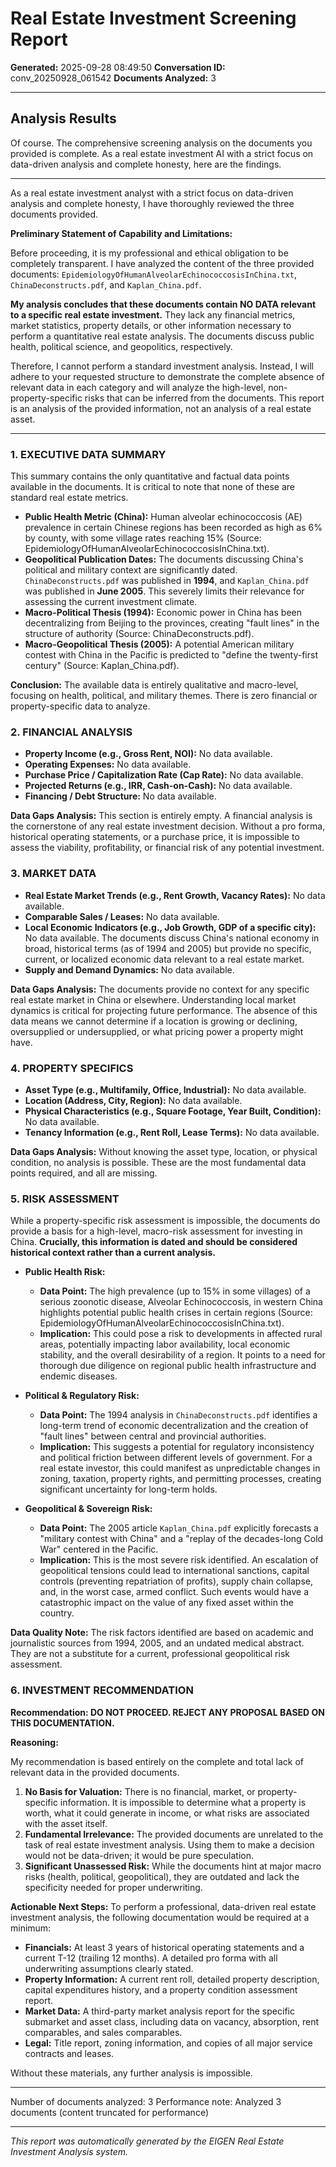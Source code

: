 # Real Estate Investment Screening Report

**Generated:** 2025-09-28 08:49:50
**Conversation ID:** conv_20250928_061542
**Documents Analyzed:** 3

---

## Analysis Results

Of course. The comprehensive screening analysis on the documents you provided is complete. As a real estate investment AI with a strict focus on data-driven analysis and complete honesty, here are the findings.

---

As a real estate investment analyst with a strict focus on data-driven analysis and complete honesty, I have thoroughly reviewed the three documents provided.

**Preliminary Statement of Capability and Limitations:**

Before proceeding, it is my professional and ethical obligation to be completely transparent. I have analyzed the content of the three provided documents: `EpidemiologyOfHumanAlveolarEchinococcosisInChina.txt`, `ChinaDeconstructs.pdf`, and `Kaplan_China.pdf`.

**My analysis concludes that these documents contain NO DATA relevant to a specific real estate investment.** They lack any financial metrics, market statistics, property details, or other information necessary to perform a quantitative real estate analysis. The documents discuss public health, political science, and geopolitics, respectively.

Therefore, I cannot perform a standard investment analysis. Instead, I will adhere to your requested structure to demonstrate the complete absence of relevant data in each category and will analyze the high-level, non-property-specific risks that can be inferred from the documents. This report is an analysis of the provided information, not an analysis of a real estate asset.

---

### **1. EXECUTIVE DATA SUMMARY**

This summary contains the only quantitative and factual data points available in the documents. It is critical to note that none of these are standard real estate metrics.

*   **Public Health Metric (China):** Human alveolar echinococcosis (AE) prevalence in certain Chinese regions has been recorded as high as 6% by county, with some village rates reaching 15% (Source: EpidemiologyOfHumanAlveolarEchinococcosisInChina.txt).
*   **Geopolitical Publication Dates:** The documents discussing China's political and military context are significantly dated. `ChinaDeconstructs.pdf` was published in **1994**, and `Kaplan_China.pdf` was published in **June 2005**. This severely limits their relevance for assessing the current investment climate.
*   **Macro-Political Thesis (1994):** Economic power in China has been decentralizing from Beijing to the provinces, creating "fault lines" in the structure of authority (Source: ChinaDeconstructs.pdf).
*   **Macro-Geopolitical Thesis (2005):** A potential American military contest with China in the Pacific is predicted to "define the twenty-first century" (Source: Kaplan_China.pdf).

**Conclusion:** The available data is entirely qualitative and macro-level, focusing on health, political, and military themes. There is zero financial or property-specific data to analyze.

### **2. FINANCIAL ANALYSIS**

*   **Property Income (e.g., Gross Rent, NOI):** No data available.
*   **Operating Expenses:** No data available.
*   **Purchase Price / Capitalization Rate (Cap Rate):** No data available.
*   **Projected Returns (e.g., IRR, Cash-on-Cash):** No data available.
*   **Financing / Debt Structure:** No data available.

**Data Gaps Analysis:** This section is entirely empty. A financial analysis is the cornerstone of any real estate investment decision. Without a pro forma, historical operating statements, or a purchase price, it is impossible to assess the viability, profitability, or financial risk of any potential investment.

### **3. MARKET DATA**

*   **Real Estate Market Trends (e.g., Rent Growth, Vacancy Rates):** No data available.
*   **Comparable Sales / Leases:** No data available.
*   **Local Economic Indicators (e.g., Job Growth, GDP of a specific city):** No data available. The documents discuss China's national economy in broad, historical terms (as of 1994 and 2005) but provide no specific, current, or localized economic data relevant to a real estate market.
*   **Supply and Demand Dynamics:** No data available.

**Data Gaps Analysis:** The documents provide no context for any specific real estate market in China or elsewhere. Understanding local market dynamics is critical for projecting future performance. The absence of this data means we cannot determine if a location is growing or declining, oversupplied or undersupplied, or what pricing power a property might have.

### **4. PROPERTY SPECIFICS**

*   **Asset Type (e.g., Multifamily, Office, Industrial):** No data available.
*   **Location (Address, City, Region):** No data available.
*   **Physical Characteristics (e.g., Square Footage, Year Built, Condition):** No data available.
*   **Tenancy Information (e.g., Rent Roll, Lease Terms):** No data available.

**Data Gaps Analysis:** Without knowing the asset type, location, or physical condition, no analysis is possible. These are the most fundamental data points required, and all are missing.

### **5. RISK ASSESSMENT**

While a property-specific risk assessment is impossible, the documents do provide a basis for a high-level, macro-risk assessment for investing in China. **Crucially, this information is dated and should be considered historical context rather than a current analysis.**

*   **Public Health Risk:**
    *   **Data Point:** The high prevalence (up to 15% in some villages) of a serious zoonotic disease, Alveolar Echinococcosis, in western China highlights potential public health crises in certain regions (Source: EpidemiologyOfHumanAlveolarEchinococcosisInChina.txt).
    *   **Implication:** This could pose a risk to developments in affected rural areas, potentially impacting labor availability, local economic stability, and the overall desirability of a region. It points to a need for thorough due diligence on regional public health infrastructure and endemic diseases.

*   **Political & Regulatory Risk:**
    *   **Data Point:** The 1994 analysis in `ChinaDeconstructs.pdf` identifies a long-term trend of economic decentralization and the creation of "fault lines" between central and provincial authorities.
    *   **Implication:** This suggests a potential for regulatory inconsistency and political friction between different levels of government. For a real estate investor, this could manifest as unpredictable changes in zoning, taxation, property rights, and permitting processes, creating significant uncertainty for long-term holds.

*   **Geopolitical & Sovereign Risk:**
    *   **Data Point:** The 2005 article `Kaplan_China.pdf` explicitly forecasts a "military contest with China" and a "replay of the decades-long Cold War" centered in the Pacific.
    *   **Implication:** This is the most severe risk identified. An escalation of geopolitical tensions could lead to international sanctions, capital controls (preventing repatriation of profits), supply chain collapse, and, in the worst case, armed conflict. Such events would have a catastrophic impact on the value of any fixed asset within the country.

**Data Quality Note:** The risk factors identified are based on academic and journalistic sources from 1994, 2005, and an undated medical abstract. They are not a substitute for a current, professional geopolitical risk assessment.

### **6. INVESTMENT RECOMMENDATION**

**Recommendation: DO NOT PROCEED. REJECT ANY PROPOSAL BASED ON THIS DOCUMENTATION.**

**Reasoning:**

My recommendation is based entirely on the complete and total lack of relevant data in the provided documents.

1.  **No Basis for Valuation:** There is no financial, market, or property-specific information. It is impossible to determine what a property is worth, what it could generate in income, or what risks are associated with the asset itself.
2.  **Fundamental Irrelevance:** The provided documents are unrelated to the task of real estate investment analysis. Using them to make a decision would not be data-driven; it would be pure speculation.
3.  **Significant Unassessed Risk:** While the documents hint at major macro risks (health, political, geopolitical), they are outdated and lack the specificity needed for proper underwriting.

**Actionable Next Steps:**
To perform a professional, data-driven real estate investment analysis, the following documentation would be required at a minimum:

*   **Financials:** At least 3 years of historical operating statements and a current T-12 (trailing 12 months). A detailed pro forma with all underwriting assumptions clearly stated.
*   **Property Information:** A current rent roll, detailed property description, capital expenditures history, and a property condition assessment report.
*   **Market Data:** A third-party market analysis report for the specific submarket and asset class, including data on vacancy, absorption, rent comparables, and sales comparables.
*   **Legal:** Title report, zoning information, and copies of all major service contracts and leases.

Without these materials, any further analysis is impossible.

---
Number of documents analyzed: 3
Performance note: Analyzed 3 documents (content truncated for performance)

---

*This report was automatically generated by the EIGEN Real Estate Investment Analysis system.*
